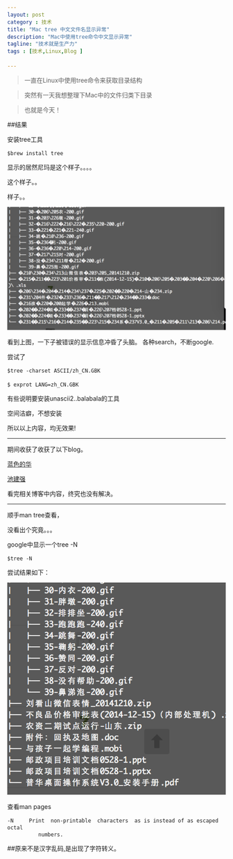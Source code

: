 ```yaml
---
layout: post
category : 技术
title: "Mac tree 中文文件名显示异常"
description: "Mac中使用tree命令中文显示异常"
tagline: "技术就是生产力"
tags : [技术,Linux,Blog ]

---
```


> 一直在Linux中使用tree命令来获取目录结构

> 突然有一天我想整理下Mac中的文件归类下目录

> 也就是今天！

##结果

安装tree工具

    $brew install tree

显示的居然尼玛是这个样子。。。。

这个样子。。

样子。。

![](/images/mac-tree-error.png)


看到上图，一下子被错误的显示信息冲昏了头脑。
各种search，不断google.

尝试了

    $tree -charset ASCII/zh_CN.GBK

    $ exprot LANG=zh_CN.GBK

有些说明要安装unascii2..balabala的工具

空间洁癖，不想安装

所以以上内容，均无效果!

------------------------------------------------

期间收获了收获了以下blog。

[蓝色的华](http://bluehua.org/2011/04/22/1624.html)

[池建强](http://macshuo.com/?p=676#comment-3448)

看完相关博客中内容，终究也没有解决。

------------------------------------------------

顺手man tree查看，

没看出个究竟。。。


google中显示一个tree -N 

    $tree -N

尝试结果如下：

![](/images/mac-tree-fix.png) 

查看man pages 

    -N     Print  non-printable  characters  as is instead of as escaped octal
              numbers.

##原来不是汉字乱码,是出现了字符转义。
